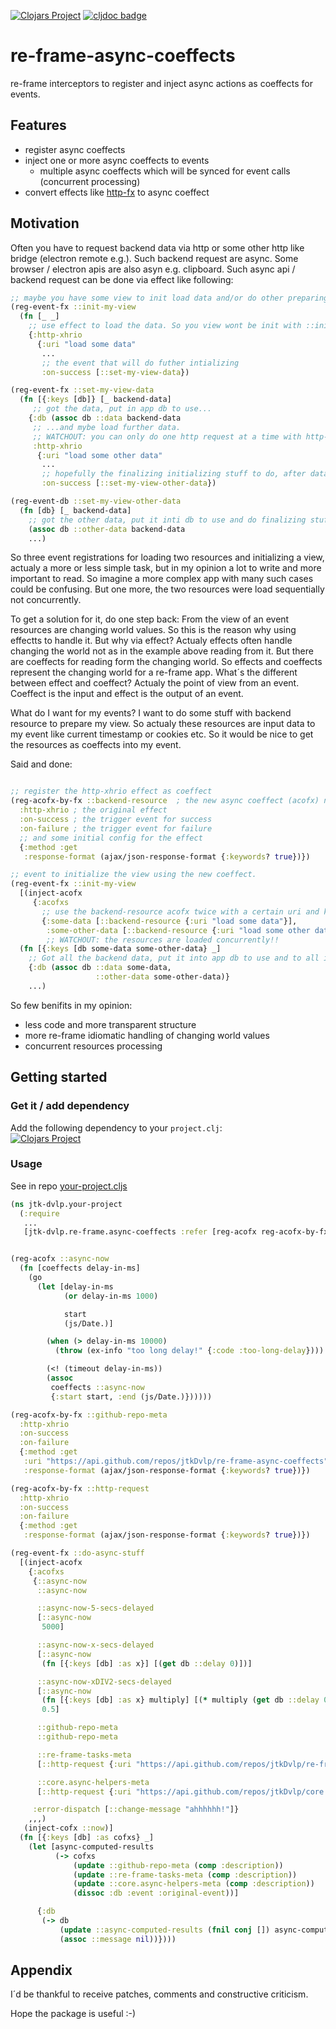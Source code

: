 [![Clojars Project](https://img.shields.io/clojars/v/jtk-dvlp/re-frame-async-coeffects.svg)](https://clojars.org/jtk-dvlp/re-frame-async-coeffects)
[![cljdoc badge](https://cljdoc.org/badge/jtk-dvlp/re-frame-async-coeffects)](https://cljdoc.org/d/jtk-dvlp/re-frame-async-coeffects/CURRENT)

# re-frame-async-coeffects

re-frame interceptors to register and inject async actions as coeffects for events.

## Features

* register async coeffects
* inject one or more async coeffects to events
  * multiple async coeffects which will be synced for event calls (concurrent processing)
* convert effects like [http-fx](https://github.com/day8/re-frame-http-fx) to async coeffect

## Motivation

Often you have to request backend data via http or some other http like bridge (electron remote e.g.). Such backend request are async. Some browser / electron apis are also asyn e.g. clipboard. Such async api / backend request can be done via effect like following:

```clojure
;; maybe you have some view to init load data and/or do other preparing stuff
(reg-event-fx ::init-my-view
  (fn [_ _]
    ;; use effect to load the data. So you view wont be init with ::init-my-view, but it will start initializing.
    {:http-xhrio
      {:uri "load some data"
       ...
       ;; the event that will do futher intializing
       :on-success [::set-my-view-data})

(reg-event-fx ::set-my-view-data
  (fn [{:keys [db]} [_ backend-data]
     ;; got the data, put in app db to use...
    {:db (assoc db ::data backend-data
     ;; ...and mybe load further data.
     ;; WATCHOUT: you can only do one http request at a time with http-xhrio as with many effects. So you have to do it afterwards.
     :http-xhrio
      {:uri "load some other data"
       ...
       ;; hopefully the finalizing initializing stuff to do, after data loaded.
       :on-success [::set-my-view-other-data})

(reg-event-db ::set-my-view-other-data
  (fn [db} [_ backend-data]
    ;; got the other data, put it inti db to use and do finalizing stuff to show the view correctly.
    (assoc db ::other-data backend-data
    ...)
```

So three event registrations for loading two resources and initializing a view, actualy a more or less simple task, but in my opinion a lot to write and more important to read. So imagine a more complex app with many such cases could be confusing. But one more, the two resources were load sequentially not concurrently.

To get a solution for it, do one step back: From the view of an event resources are changing world values. So this is the reason why using effectts to handle it. But why via effect? Actualy effects often handle changing the world not as in the example above reading from it. But there are coeffects for reading form the changing world. So effects and coeffects represent the changing world for a re-frame app. What´s the different between effect and coeffect? Actualy the point of view from an event. Coeffect is the input and effect is the output of an event.

What do I want for my events? I want to do some stuff with backend resource to prepare my view. So actualy these resources are input data to my event like current timestamp or cookies etc. So it would be nice to get the resources as coeffects into my event.

Said and done:

```clojure

;; register the http-xhrio effect as coeffect
(reg-acofx-by-fx ::backend-resource  ; the new async coeffect (acofx) name
  :http-xhrio ; the original effect
  :on-success ; the trigger event for success
  :on-failure ; the trigger event for failure
  ;; and some initial config for the effect
  {:method :get
   :response-format (ajax/json-response-format {:keywords? true})})

;; event to initialize the view using the new coeffect.
(reg-event-fx ::init-my-view
  [(inject-acofx
     {:acofxs
       ;; use the backend-resource acofx twice with a certain uri and key within coeffects-map for the event
       {:some-data [::backend-resource {:uri "load some data"}],
        :some-other-data [::backend-resource {:uri "load some other data"}]}]
        ;; WATCHOUT: the resources are loaded concurrently!!
  (fn [{:keys [db some-data some-other-data} _]
    ;; Got all the backend data, put it into app db to use and to all initializing stuff.
    {:db (assoc db ::data some-data,
                   ::other-data some-other-data)}
    ...)

```

So few benifits in my opinion:
- less code and more transparent structure
- more re-frame idiomatic handling of changing world values
- concurrent resources processing

## Getting started

### Get it / add dependency

Add the following dependency to your `project.clj`:<br>
[![Clojars Project](https://img.shields.io/clojars/v/jtk-dvlp/re-frame-async-coeffects.svg)](https://clojars.org/jtk-dvlp/re-frame-async-coeffects)

### Usage

See in repo [your-project.cljs](https://github.com/jtkDvlp/re-frame-async-coeffects/blob/master/dev/jtk_dvlp/your_project.cljs)

```clojure
(ns jtk-dvlp.your-project
  (:require
   ...
   [jtk-dvlp.re-frame.async-coeffects :refer [reg-acofx reg-acofx-by-fx inject-acofx]]))


(reg-acofx ::async-now
  (fn [coeffects delay-in-ms]
    (go
      (let [delay-in-ms
            (or delay-in-ms 1000)

            start
            (js/Date.)]

        (when (> delay-in-ms 10000)
          (throw (ex-info "too long delay!" {:code :too-long-delay})))

        (<! (timeout delay-in-ms))
        (assoc
         coeffects ::async-now
         {:start start, :end (js/Date.)})))))

(reg-acofx-by-fx ::github-repo-meta
  :http-xhrio
  :on-success
  :on-failure
  {:method :get
   :uri "https://api.github.com/repos/jtkDvlp/re-frame-async-coeffects"
   :response-format (ajax/json-response-format {:keywords? true})})

(reg-acofx-by-fx ::http-request
  :http-xhrio
  :on-success
  :on-failure
  {:method :get
   :response-format (ajax/json-response-format {:keywords? true})})

(reg-event-fx ::do-async-stuff
  [(inject-acofx
    {:acofxs
     {::async-now
      ::async-now

      ::async-now-5-secs-delayed
      [::async-now
       5000]

      ::async-now-x-secs-delayed
      [::async-now
       (fn [{:keys [db] :as x}] [(get db ::delay 0)])]

      ::async-now-xDIV2-secs-delayed
      [::async-now
       (fn [{:keys [db] :as x} multiply] [(* multiply (get db ::delay 0))])
       0.5]

      ::github-repo-meta
      ::github-repo-meta

      ::re-frame-tasks-meta
      [::http-request {:uri "https://api.github.com/repos/jtkDvlp/re-frame-tasks"}]

      ::core.async-helpers-meta
      [::http-request {:uri "https://api.github.com/repos/jtkDvlp/core.async-helpers"}]}

     :error-dispatch [::change-message "ahhhhhh!"]}
    ,,,)
   (inject-cofx ::now)]
  (fn [{:keys [db] :as cofxs} _]
    (let [async-computed-results
          (-> cofxs
              (update ::github-repo-meta (comp :description))
              (update ::re-frame-tasks-meta (comp :description))
              (update ::core.async-helpers-meta (comp :description))
              (dissoc :db :event :original-event))]

      {:db
       (-> db
           (update ::async-computed-results (fnil conj []) async-computed-results)
           (assoc ::message nil))})))
```

## Appendix

I´d be thankful to receive patches, comments and constructive criticism.

Hope the package is useful :-)
